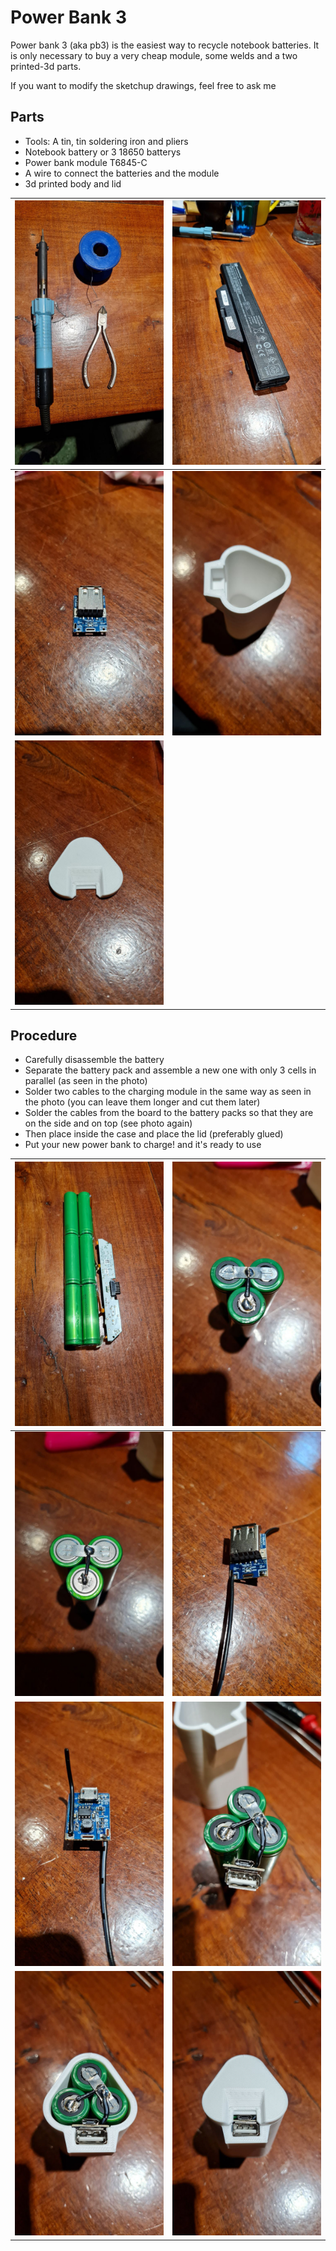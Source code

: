 # Power Bank 3

Power bank 3 (aka pb3) is the easiest way to recycle notebook batteries. It is only necessary to buy a very cheap module, some welds and a two printed-3d parts.


If you want to modify the sketchup drawings, feel free to ask me

## Parts

- Tools: A tin, tin soldering iron and pliers
- Notebook battery or 3 18650 batterys
- Power bank module T6845-C 
- A wire to connect the batteries and the module
- 3d printed body and lid

| ![front](imgs/0-tools.jpeg) | ![right](imgs/1-battery.jpeg) |
| - | - |
| ![left](imgs/2-module.jpeg) | ![back](imgs/3-body.jpeg) |
| ![center](imgs/4-top.jpeg) |

## Procedure

- Carefully disassemble the battery
- Separate the battery pack and assemble a new one with only 3 cells in parallel (as seen in the photo)
- Solder two cables to the charging module in the same way as seen in the photo (you can leave them longer and cut them later)
- Solder the cables from the board to the battery packs so that they are on the side and on top (see photo again)
- Then place inside the case and place the lid (preferably glued)
- Put your new power bank to charge! and it's ready to use

| ![front](imgs/5-step1.jpeg) | ![right](imgs/6-step2.jpeg) |
| - | - |
| ![left](imgs/7-step3.jpeg) | ![back](imgs/8-step4.jpeg) |
| ![front](imgs/9-step5.jpeg) | ![right](imgs/10-step6.jpeg) |
| ![left](imgs/11-step7.jpeg) | ![back](imgs/12-step8.jpeg) |







 
